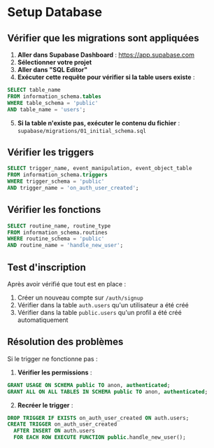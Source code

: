 # Setup Database

## Vérifier que les migrations sont appliquées

1. **Aller dans Supabase Dashboard** : https://app.supabase.com
2. **Sélectionner votre projet**
3. **Aller dans "SQL Editor"**
4. **Exécuter cette requête pour vérifier si la table users existe** :

```sql
SELECT table_name 
FROM information_schema.tables 
WHERE table_schema = 'public' 
AND table_name = 'users';
```

5. **Si la table n'existe pas, exécuter le contenu du fichier** :
   `supabase/migrations/01_initial_schema.sql`

## Vérifier les triggers

```sql
SELECT trigger_name, event_manipulation, event_object_table 
FROM information_schema.triggers 
WHERE trigger_schema = 'public'
AND trigger_name = 'on_auth_user_created';
```

## Vérifier les fonctions

```sql
SELECT routine_name, routine_type
FROM information_schema.routines
WHERE routine_schema = 'public'
AND routine_name = 'handle_new_user';
```

## Test d'inscription

Après avoir vérifié que tout est en place :

1. Créer un nouveau compte sur `/auth/signup`
2. Vérifier dans la table `auth.users` qu'un utilisateur a été créé
3. Vérifier dans la table `public.users` qu'un profil a été créé automatiquement

## Résolution des problèmes

Si le trigger ne fonctionne pas :

1. **Vérifier les permissions** :
```sql
GRANT USAGE ON SCHEMA public TO anon, authenticated;
GRANT ALL ON ALL TABLES IN SCHEMA public TO anon, authenticated;
```

2. **Recréer le trigger** :
```sql
DROP TRIGGER IF EXISTS on_auth_user_created ON auth.users;
CREATE TRIGGER on_auth_user_created
  AFTER INSERT ON auth.users
  FOR EACH ROW EXECUTE FUNCTION public.handle_new_user();
```